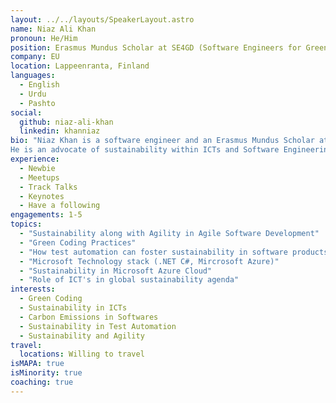 ```yaml
---
layout: ../../layouts/SpeakerLayout.astro
name: Niaz Ali Khan
pronoun: He/Him
position: Erasmus Mundus Scholar at SE4GD (Software Engineers for Green Deal)
company: EU
location: Lappeenranta, Finland
languages:
  - English
  - Urdu
  - Pashto
social:
  github: niaz-ali-khan
  linkedin: khanniaz
bio: "Niaz Khan is a software engineer and an Erasmus Mundus Scholar at SE4GD (Software Engineers for Green Deal). 
He is an advocate of sustainability within ICTs and Software Engineering and posses a pasion for developing software solutions that are green and prolific for humans and environment by all means."
experience:
  - Newbie
  - Meetups
  - Track Talks
  - Keynotes
  - Have a following
engagements: 1-5
topics:
  - "Sustainability along with Agility in Agile Software Development"
  - "Green Coding Practices"
  - "How test automation can foster sustainability in software products?"
  - "Microsoft Technology stack (.NET C#, Mircrosoft Azure)"
  - "Sustainability in Microsoft Azure Cloud"
  - "Role of ICT's in global sustainability agenda"
interests:
  - Green Coding
  - Sustainability in ICTs
  - Carbon Emissions in Softwares
  - Sustainability in Test Automation
  - Sustainability and Agility 
travel:
  locations: Willing to travel
isMAPA: true
isMinority: true
coaching: true
---
```


